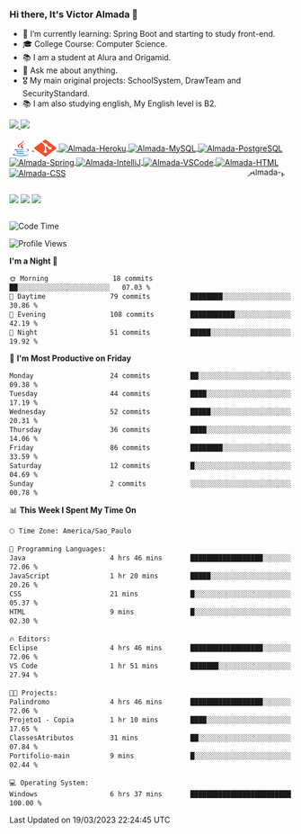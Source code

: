 ### Hi there, It's Victor Almada 👋


- 🌱 I’m currently learning: Spring Boot and starting to study front-end.
- 🎓 College Course: Computer Science.
- 📚  I am a student at Alura and Origamid.
- 💬 Ask me about anything.
- 🎖 My main original projects: SchoolSystem, DrawTeam and SecurityStandard.
- 📚 I am also studying english, My English level is B2.
 
<div>
<a href="https://github.com/Almadavic">
<img height="180em" src="https://github-readme-stats.vercel.app/api?username=Almadavic&showw_icons=true&theme=dark&include_all_commits=true&count_private=true">
<img height="180em" src="https://github-readme-stats.vercel.app/api/top-langs/?username=Almadavic&layout=compact&langs_count=16&theme=dracula">
</div>

<div style="display: inline_block"><br>
  <img align="center" alt="Almada-Java" height="30" width="40" src="https://raw.githubusercontent.com/devicons/devicon/master/icons/java/java-original.svg">
  <img align="center" alt="Almada-Git" height="30" width="40" src="https://raw.githubusercontent.com/devicons/devicon/master/icons/git/git-original.svg">
  <img align="center" alt="Almada-Heroku" height="30" width="40" src="https://cdn.jsdelivr.net/gh/devicons/devicon/icons/heroku/heroku-plain-wordmark.svg" />             
  <img align="center" alt="Almada-MySQL" height="30" width="40" src="https://cdn.jsdelivr.net/gh/devicons/devicon/icons/mysql/mysql-original-wordmark.svg" />
  <img align="center" alt="Almada-PostgreSQL" height="30" width="40" src="https://cdn.jsdelivr.net/gh/devicons/devicon/icons/postgresql/postgresql-plain-wordmark.svg" />
  <img align="center" alt="Almada-Spring" height="30" width="40" src="https://cdn.jsdelivr.net/gh/devicons/devicon/icons/spring/spring-original-wordmark.svg" />
   <img align="center" alt="Almada-IntelliJ" height="30" width="40" src="https://cdn.jsdelivr.net/gh/devicons/devicon/icons/intellij/intellij-original.svg" />
   <img align="center" alt="Almada-VSCode" height="30" width="40" src="https://cdn.jsdelivr.net/gh/devicons/devicon/icons/vscode/vscode-original.svg" />
   <img align="center" alt="Almada-HTML" height="30" width="40" src="https://cdn.jsdelivr.net/gh/devicons/devicon/icons/html5/html5-original.svg" />
   <img align="center" alt="Almada-CSS" height="30" width="40" src="https://cdn.jsdelivr.net/gh/devicons/devicon/icons/css3/css3-original.svg" />
  <img align="right" alt="Almada-pic" height="150" style="border-radius:50px;" src="https://user-images.githubusercontent.com/85299065/185514627-94fcf387-edc6-4c24-88f1-b4873ccd49e9.png">
</div>
  
  ##
 
<div> 
  <a href="https://www.youtube.com/channel/UCUrcUNA90M_ZqLEcQxd3UNA" target="_blank"><img src="https://img.shields.io/badge/YouTube-FF0000?style=for-the-badge&logo=youtube&logoColor=white" target="_blank"></a>
 <a href = "mailto:almadavic@live.com"><img src="https://img.shields.io/badge/-Gmail-%23333?style=for-the-badge&logo=gmail&logoColor=white" target="_blank"></a>
  <a href="https://www.linkedin.com/in/victoralmada/" target="_blank"><img src="https://img.shields.io/badge/-LinkedIn-%230077B5?style=for-the-badge&logo=linkedin&logoColor=white" target="_blank"></a> 
</div>

##

<!--START_SECTION:waka-->
![Code Time](http://img.shields.io/badge/Code%20Time-273%20hrs%2013%20mins-blue)

![Profile Views](http://img.shields.io/badge/Profile%20Views-0-blue)

**I'm a Night 🦉** 

```text
🌞 Morning                18 commits          ██░░░░░░░░░░░░░░░░░░░░░░░   07.03 % 
🌆 Daytime                79 commits          ████████░░░░░░░░░░░░░░░░░   30.86 % 
🌃 Evening                108 commits         ███████████░░░░░░░░░░░░░░   42.19 % 
🌙 Night                  51 commits          █████░░░░░░░░░░░░░░░░░░░░   19.92 % 
```
📅 **I'm Most Productive on Friday** 

```text
Monday                   24 commits          ██░░░░░░░░░░░░░░░░░░░░░░░   09.38 % 
Tuesday                  44 commits          ████░░░░░░░░░░░░░░░░░░░░░   17.19 % 
Wednesday                52 commits          █████░░░░░░░░░░░░░░░░░░░░   20.31 % 
Thursday                 36 commits          ████░░░░░░░░░░░░░░░░░░░░░   14.06 % 
Friday                   86 commits          ████████░░░░░░░░░░░░░░░░░   33.59 % 
Saturday                 12 commits          █░░░░░░░░░░░░░░░░░░░░░░░░   04.69 % 
Sunday                   2 commits           ░░░░░░░░░░░░░░░░░░░░░░░░░   00.78 % 
```


📊 **This Week I Spent My Time On** 

```text
🕑︎ Time Zone: America/Sao_Paulo

💬 Programming Languages: 
Java                     4 hrs 46 mins       ██████████████████░░░░░░░   72.06 % 
JavaScript               1 hr 20 mins        █████░░░░░░░░░░░░░░░░░░░░   20.26 % 
CSS                      21 mins             █░░░░░░░░░░░░░░░░░░░░░░░░   05.37 % 
HTML                     9 mins              █░░░░░░░░░░░░░░░░░░░░░░░░   02.30 % 

🔥 Editors: 
Eclipse                  4 hrs 46 mins       ██████████████████░░░░░░░   72.06 % 
VS Code                  1 hr 51 mins        ███████░░░░░░░░░░░░░░░░░░   27.94 % 

🐱‍💻 Projects: 
Palindromo               4 hrs 46 mins       ██████████████████░░░░░░░   72.06 % 
Projeto1 - Copia         1 hr 10 mins        ████░░░░░░░░░░░░░░░░░░░░░   17.65 % 
ClassesAtributos         31 mins             ██░░░░░░░░░░░░░░░░░░░░░░░   07.84 % 
Portifolio-main          9 mins              █░░░░░░░░░░░░░░░░░░░░░░░░   02.44 % 

💻 Operating System: 
Windows                  6 hrs 37 mins       █████████████████████████   100.00 % 
```


 Last Updated on 19/03/2023 22:24:45 UTC
<!--END_SECTION:waka-->
